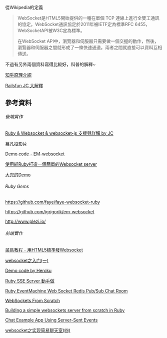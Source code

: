從Wikipedia的定義
> WebSocket是HTML5開始提供的一種在單個 TCP 連線上進行全雙工通訊的協定。WebSocket通訊協定於2011年被IETF定為標準RFC 6455，WebSocketAPI被W3C定為標準。
>
> 在WebSocket API中，瀏覽器和伺服器只需要做一個交握的動作，然後，瀏覽器和伺服器之間就形成了一條快速通道。兩者之間就直接可以資料互相傳送。

不過有另外兩個資料寫得比較好，科普的解釋~

[知乎原理介紹](https://www.zhihu.com/question/20215561)

[Railsfun JC 大解釋](http://railsfun.tw/t/rails-websocket/498/3)


## 參考資料

###### 後端實作

[Ruby & Websocket & websocket-js 支援與詳解 by JC](http://jokercatz.blogspot.tw/2013/04/ruby-websocket.html)

[幕凡投影片](http://www.slideshare.net/ryudoawaru/rt28-29828529)

[Demo code - EM-websocket](https://blog.engineyard.com/2013/getting-started-with-ruby-and-websockets)

[使用純Ruby打造一個簡單的Websocket server](http://blog.liveneeq.com/tech/2015/12/16/simple-websocket-server-in-ruby.html)

[大兜的Demo](http://tonytonyjan.net/2015/11/05/concurrent-ruby/)


###### Ruby Gems

https://github.com/faye/faye-websocket-ruby

https://github.com/igrigorik/em-websocket

http://www.plezi.io/


###### 前端實作

[菜鳥教程 - 用HTML5標準發Websocket](http://www.runoob.com/html/html5-websocket.html)

[websocket之入门(一)](https://www.rails365.net/articles/websocket-zhi-ru-men-yi)



[Demo code by Heroku](https://devcenter.heroku.com/articles/ruby-websockets)





[Ruby SSE Server 動手做](http://tonytonyjan.net/2015/11/05/concurrent-ruby/)

[Ruby EventMachine Web Socket Redis Pub/Sub Chat Room](http://ericlondon.com/2014/03/04/ruby-eventmachine-web-socket-redis-pub-sub-chat-room.html)

[WebSockets From Scratch](https://blog.pusher.com/websockets-from-scratch/)

[Building a simple websockets server from scratch in Ruby](http://blog.honeybadger.io/building-a-simple-websockets-server-from-scratch-in-ruby/)

[Chat Example App Using Server-Sent Events](https://robots.thoughtbot.com/chat-example-app-using-server-sent-events)

[websocket之实现简易聊天室(四)](https://www.rails365.net/articles/websocket-zhi-shi-xian-jian-yi-liao-tian-shi-si)
